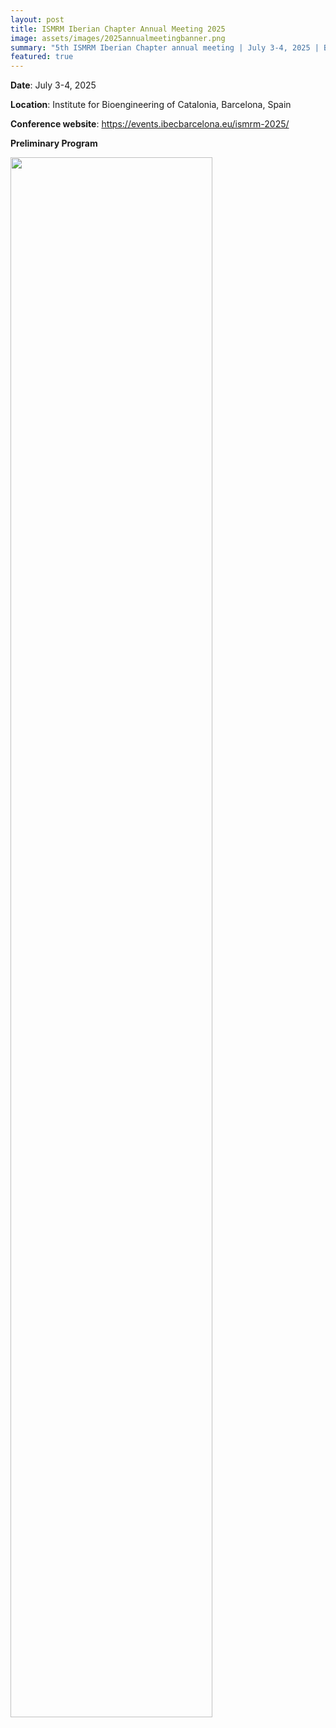 ```yaml
---
layout: post
title: ISMRM Iberian Chapter Annual Meeting 2025
image: assets/images/2025annualmeetingbanner.png
summary: "5th ISMRM Iberian Chapter annual meeting | July 3-4, 2025 | Barcelona, Spain"
featured: true
---
```


**Date**: July 3-4, 2025

**Location**: Institute for Bioengineering of Catalonia, Barcelona, Spain

**Conference website**: <a target="_blank" href="https://events.ibecbarcelona.eu/ismrm-2025/">https://events.ibecbarcelona.eu/ismrm-2025/</a>

**Preliminary Program**

<img src="{{ site.baseurl }}/assets/images/2025_programm.png" width="80%"/>
